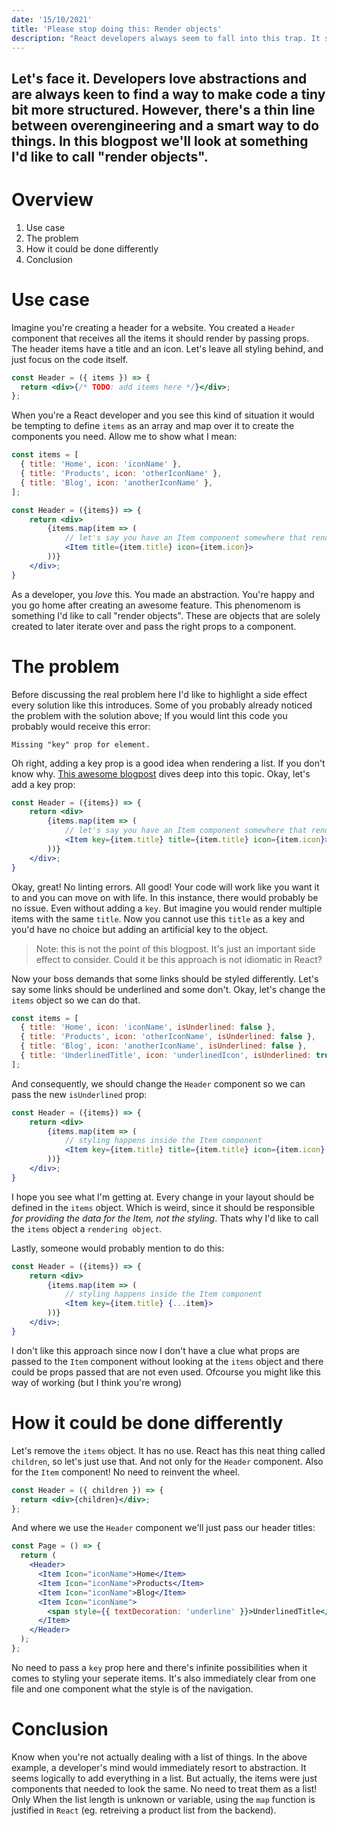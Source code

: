 ```yaml
---
date: '15/10/2021'
title: 'Please stop doing this: Render objects'
description: "React developers always seem to fall into this trap. It seems practical and neat, but really it isn't."
---
```


## Let's face it. Developers love abstractions and are always keen to find a way to make code a tiny bit more structured. However, there's a thin line between overengineering and a smart way to do things. In this blogpost we'll look at something I'd like to call "render objects". 

# Overview

1. Use case
2. The problem
3. How it could be done differently
4. Conclusion

# Use case

Imagine you're creating a header for a website. You created a `Header` component that receives all the items it should render by passing props. The header items have a title and an icon. Let's leave all styling behind, and just focus on the code itself.

```jsx
const Header = ({ items }) => {
  return <div>{/* TODO: add items here */}</div>;
};
```

When you're a React developer and you see this kind of situation it would be tempting to define `items` as an array and map over it to create the components you need. Allow me to show what I mean:

```js
const items = [
  { title: 'Home', icon: 'iconName' },
  { title: 'Products', icon: 'otherIconName' },
  { title: 'Blog', icon: 'anotherIconName' },
];
```

```jsx
const Header = ({items}) => {
	return <div>
		{items.map(item => (
			// let's say you have an Item component somewhere that renders the text like you want
			<Item title={item.title} icon={item.icon}>
		))}
	</div>;
}
```

As a developer, you _love_ this. You made an abstraction. You're happy and you go home after creating an awesome feature. This phenomenom is something I'd like to call "render objects". These are objects that are solely created to later iterate over and pass the right props to a component.

# The problem

Before discussing the real problem here I'd like to highlight a side effect every solution like this introduces. Some of you probably already noticed the problem with the solution above; If you would lint this code you probably would receive this error:

```
Missing "key" prop for element.
```

Oh right, adding a key prop is a good idea when rendering a list. If you don't know why. [This awesome blogpost](https://kentcdodds.com/blog/understanding-reacts-key-prop) dives deep into this topic. Okay, let's add a key prop:

```jsx
const Header = ({items}) => {
	return <div>
		{items.map(item => (
			// let's say you have an Item component somewhere that renders the text like you want
			<Item key={item.title} title={item.title} icon={item.icon}>
		))}
	</div>;
}
```

Okay, great! No linting errors. All good! Your code will work like you want it to and you can move on with life. In this instance, there would probably be no issue. Even without adding a `key`. But imagine you would render multiple items with the same `title`. Now you cannot use this `title` as a key and you'd have no choice but adding an artificial key to the object.

> Note: this is not the point of this blogpost. It's just an important side effect to consider. Could it be this approach is not idiomatic in React?


Now your boss demands that some links should be styled differently. Let's say some links should be underlined and some don't. Okay, let's change the `items` object so we can do that.

```js
const items = [
  { title: 'Home', icon: 'iconName', isUnderlined: false },
  { title: 'Products', icon: 'otherIconName', isUnderlined: false },
  { title: 'Blog', icon: 'anotherIconName', isUnderlined: false },
  { title: 'UnderlinedTitle', icon: 'underlinedIcon', isUnderlined: true },
];
```

And consequently, we should change the `Header` component so we can pass the new `isUnderlined` prop:

```jsx
const Header = ({items}) => {
	return <div>
		{items.map(item => (
			// styling happens inside the Item component
			<Item key={item.title} title={item.title} icon={item.icon} isUnderlined={isUnderlined}>
		))}
	</div>;
}
```

I hope you see what I'm getting at. Every change in your layout should be defined in the `items` object. Which is weird, since it should be responsible _for providing the data for the Item, not the styling_. Thats why I'd like to call the `items` object a `rendering object`.

Lastly, someone would probably mention to do this:

```jsx
const Header = ({items}) => {
	return <div>
		{items.map(item => (
			// styling happens inside the Item component
			<Item key={item.title} {...item}>
		))}
	</div>;
}
```

I don't like this approach since now I don't have a clue what props are passed to the `Item` component without looking at the `items` object and there could be props passed that are not even used. Ofcourse you might like this way of working (but I think you're wrong)

# How it could be done differently

Let's remove the `items` object. It has no use. React has this neat thing called `children`, so let's just use that.  And not only for the `Header` component. Also for the `Item` component! No need to reinvent the wheel.

```jsx
const Header = ({ children }) => {
  return <div>{children}</div>;
};
```

And where we use the `Header` component we'll just pass our header titles:

```jsx
const Page = () => {
  return (
    <Header>
      <Item Icon="iconName">Home</Item>
      <Item Icon="iconName">Products</Item>
      <Item Icon="iconName">Blog</Item>
      <Item Icon="iconName">
        <span style={{ textDecoration: 'underline' }}>UnderlinedTitle</span>
      </Item>
    </Header>
  );
};
```

No need to pass a `key` prop here and there's infinite possibilities when it comes to styling your seperate items. It's also immediately clear from one file and one component what the style is of the navigation.

# Conclusion

Know when you're not actually dealing with a list of things. In the above example, a developer's mind would  immediately resort to abstraction. It seems logically to add everything in a list. But actually, the items were just components that needed to look the same. No need to treat them as a list! Only When the list length is unknown or variable, using the `map` function is justified in `React` (eg. retreiving a product list from the backend).
